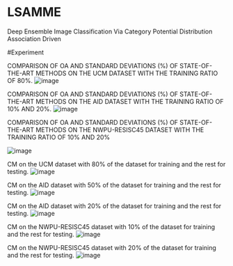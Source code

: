 # LSAMME
Deep Ensemble Image Classification Via Category Potential Distribution Association Driven

#Experiment

COMPARISON OF OA AND STANDARD DEVIATIONS (\%) OF STATE-OF-THE-ART METHODS ON THE UCM DATASET WITH THE TRAINING RATIO OF 80\%.
![image](https://github.com/lgxadventure/LSAMME/assets/98151004/e59be9c9-a9bf-4c32-bee8-c86ea7b73d2d)

COMPARISON OF OA AND STANDARD DEVIATIONS (\%) OF STATE-OF-THE-ART METHODS ON THE AID DATASET WITH THE TRAINING RATIO OF 10\% AND 20\%.
![image](https://github.com/lgxadventure/LSAMME/assets/98151004/f7b111ce-2ef6-4915-a54a-a685bc7a0c29)

COMPARISON OF OA AND STANDARD DEVIATIONS (\%) OF STATE-OF-THE-ART METHODS ON THE NWPU-RESISC45 DATASET WITH THE TRAINING RATIO OF 10\% AND 20\%

![image](https://github.com/lgxadventure/LSAMME/assets/98151004/124c3ed7-12de-450d-ada6-d1a67484106e)

 CM on the UCM dataset with 80% of the dataset for training and the rest for testing.
 ![image](https://github.com/lgxadventure/LSAMME/assets/98151004/531ad33b-d424-4e46-bad3-97db898f2483)

CM on the AID dataset with 50% of the dataset for training and the rest for testing.
![image](https://github.com/lgxadventure/LSAMME/assets/98151004/4f9f7a13-3bb3-4874-9576-d31695545673)

 CM on the AID dataset with 20% of the dataset for training and the rest for testing.
 ![image](https://github.com/lgxadventure/LSAMME/assets/98151004/c6173ca1-b6a6-4bed-8d20-f4443974e318)

 CM on the NWPU-RESISC45 dataset with 10% of the dataset for training and the rest for testing.
![image](https://github.com/lgxadventure/LSAMME/assets/98151004/5de06eee-31e2-4c05-98e2-fa6f3a2c32e9)

 CM on the NWPU-RESISC45 dataset with 20% of the dataset for training and the rest for testing.
 ![image](https://github.com/lgxadventure/LSAMME/assets/98151004/e5f73425-a49b-47ac-b990-b440ec689432)

 
